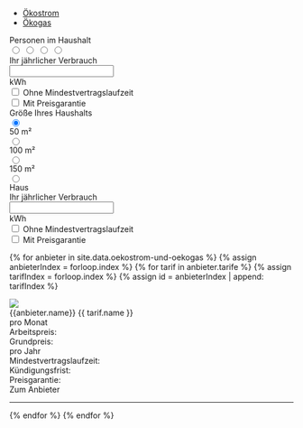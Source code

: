 <ul class="nav nav-tabs" id="myTab" role="tablist">
    <li class="nav-item">
        <a class="nav-link active" id="strom-tab" data-toggle="tab" href="#strom" role="tab" aria-controls="strom"
            aria-selected="true">Ökostrom</a>
    </li>
    <li class="nav-item">
        <a class="nav-link" id="gas-tab" data-toggle="tab" href="#gas" role="tab" aria-controls="gas"
            aria-selected="false">Ökogas</a>
    </li>
</ul>
<div class="tab-content">
    <div class="tab-pane fade show active" id="strom" role="tabpanel" aria-labelledby="strom-tab">
        <div class="alert alert-success">
            <div class="row d-flex align-items-center">
                <div class="col-auto">
                    <div>Personen im Haushalt</div>
                    <div class="btn-group btn-group-toggle" data-toggle="buttons">
                        <label class="btn btn btn-outline-secondary">
                            <input type="radio" name="options" id="stromOption1" autocomplete="off" checked>
                            <i class="fa fa-user" aria-hidden="true"></i>
                        </label>
                        <label class="btn btn btn-outline-secondary">
                            <input type="radio" name="options" id="stromOption2" autocomplete="off">
                            <i class="fa fa-user" aria-hidden="true"></i>
                            <i class="fa fa-user" aria-hidden="true"></i>
                        </label>
                        <label class="btn btn btn-outline-secondary">
                            <input type="radio" name="options" id="stromOption3" autocomplete="off">
                            <i class="fa fa-user" aria-hidden="true"></i>
                            <i class="fa fa-user" aria-hidden="true"></i>
                            <i class="fa fa-user" aria-hidden="true"></i>
                        </label>
                        <label class="btn btn btn-outline-secondary">
                            <input type="radio" name="options" id="stromOption4" autocomplete="off">
                            <i class="fa fa-user" aria-hidden="true"></i>
                            <i class="fa fa-user" aria-hidden="true"></i>
                            <i class="fa fa-user" aria-hidden="true"></i>
                            <i class="fa fa-user" aria-hidden="true"></i>
                        </label>
                    </div>
                </div>
                <div class="col-auto">
                    <div>Ihr jährlicher Verbrauch</div>
                    <div class="input-group">
                        <input id="energyInput" type="text" class="form-control" aria-label="1500kWh">
                        <div class="input-group-append">
                            <span class="input-group-text">kWh</span>
                        </div>
                    </div>
                </div>
                <div class="col">
                    <div class="form-check">
                        <input class="form-check-input" type="checkbox" value="" id="defaultCheck1">
                        <label class="form-check-label" for="defaultCheck1">
                            Ohne Mindestvertragslaufzeit
                        </label>
                    </div>
                    <div class="form-check">
                        <input class="form-check-input" type="checkbox" value="" id="defaultCheck1">
                        <label class="form-check-label" for="defaultCheck1">
                            Mit Preisgarantie
                        </label>
                    </div>
                </div>
            </div>
        </div>
    </div>
    <div class="tab-pane fade" id="gas" role="tabpanel" aria-labelledby="gas-tab">
        <div class="alert alert-info" role="alert">
            <div class="row d-flex align-items-center">
                <div class="col-auto">
                    <div>Größe Ihres Haushalts</div>
                    <div class="btn-group btn-group-toggle" data-toggle="buttons">
                        <label class="btn btn btn-outline-secondary">
                            <input type="radio" name="options" id="gasOption1" autocomplete="off" checked>
                            <i class="fa fa-home" aria-hidden="true"></i>
                            <div class="small">50 m²</div>
                        </label>
                        <label class="btn btn btn-outline-secondary">
                            <input type="radio" name="options" id="gasOption2" autocomplete="off">
                            <i class="fa fa-home" aria-hidden="true"></i>
                            <div class="small">100 m²</div>
                        </label>
                        <label class="btn btn btn-outline-secondary">
                            <input type="radio" name="options" id="gasOption3" autocomplete="off">
                            <i class="fa fa-home" aria-hidden="true"></i>
                            <div class="small">150 m²</div>
                        </label>
                        <label class="btn btn btn-outline-secondary">
                            <input type="radio" name="options" id="gasOption4" autocomplete="off">
                            <i class="fa fa-home" aria-hidden="true"></i>
                            <div class="small">Haus</div>
                        </label>
                    </div>
                </div>
                <div class="col-3">
                    <div>Ihr jährlicher Verbrauch</div>
                    <div class="input-group">
                        <input id="gasInput" type="text" class="form-control" aria-label="1500kWh">
                        <div class="input-group-append">
                            <span class="input-group-text">kWh</span>
                        </div>
                    </div>
                </div>
                <div class="col-3">
                    <div class="form-check">
                        <input class="form-check-input" type="checkbox" value="" id="defaultCheck1">
                        <label class="form-check-label" for="defaultCheck1">
                            Ohne Mindestvertragslaufzeit
                        </label>
                    </div>
                    <div class="form-check">
                        <input class="form-check-input" type="checkbox" value="" id="defaultCheck1">
                        <label class="form-check-label" for="defaultCheck1">
                            Mit Preisgarantie
                        </label>
                    </div>
                </div>
            </div>
        </div>
    </div>
</div>


{% for anbieter in site.data.oekostrom-und-oekogas %}
{% assign anbieterIndex = forloop.index %}
{% for tarif in anbieter.tarife %}
{% assign tarifIndex = forloop.index %}
{% assign id = anbieterIndex | append: tarifIndex %}

<div id="workPrice{{id}}" data-value="{{ tarif.arbeitspreis }}"></div>
<div id="basePrice{{id}}" data-value="{{ tarif.grundpreis }}"></div>
<div id="minContract{{id}}" data-value="{{ tarif.minContract }}"></div>
<div id="cancellation{{id}}" data-value="{{ tarif.cancellation }}"></div>
<div id="warranty{{id}}" data-value="{{ tarif.warranty }}"></div>

<div class="tarife-table mb-4" id="{{id}}">
    <div class="row p-2">
        <div class="col-3">
            <img src="{{ anbieter.logo }}" class="img-fluid">
        </div>
        <div class="col-7">
            <div class="row">
                <div class="h4">{{anbieter.name}} {{ tarif.name }}</div>
            </div>
            <div class="row">
                <div class="col-auto">
                    <div class="h5 list-inline-item" id="monthlyPriceText{{id}}"></div>
                    <div class="h5 list-inline-item">pro Monat</div>
                    <div class="row">
                        <div class="col-auto">
                            <div>Arbeitspreis:</div>
                            <div>Grundpreis:</div>
                        </div>
                        <div class="col">
                            <div id="workPriceText{{id}}"></div>
                            <div id="basePriceText{{id}}"></div>
                        </div>
                    </div>
                </div>
                <div class="col">
                    <div class="h5 list-inline-item" id="annualPriceText{{id}}"></div>
                    <div class="h5 list-inline-item">pro Jahr</div>
                    <div class="row">
                        <div class="col-auto">
                            <div>Mindestvertragslaufzeit:</div>
                            <div>Kündigungsfrist:</div>
                            <div>Preisgarantie:</div>
                        </div>
                        <div class="col">
                            <div id="minContractText{{id}}"></div>
                            <div id="cancellationText{{id}}"></div>
                            <div id="warrantyText{{id}}"></div>
                        </div>
                    </div>
                </div>
            </div>
        </div>
        <div class="col-2">
            <div class="text-center">
                <div class="btn btn-success">
                    Zum Anbieter
                </div>
            </div>
        </div>
    </div>
</div>
<hr>
{% endfor %}
{% endfor %}